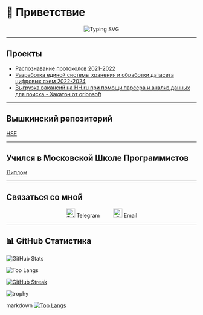 # 👋 Приветствие

<div align="center">
  <img src="https://readme-typing-svg.demolab.com?font=Fira+Code&size=24&duration=3000&pause=500&color=00BFFF&center=true&width=600&lines=Меня+зовут+Индюченко+Никита;Студент+4-ого+курса+прикладной+математики;в+Высшей+Школе+Экономики" alt="Typing SVG" />
</div>

---

## Проекты

- [Распознавание протоколов 2021-2022](https://github.com/Alex-Karma/ML_Project/tree/main)
- [Разработка единой системы хранения и обработки датасета цифровых схем 2022-2024](https://github.com/vvzunin/CircuitGen_Generator)
- [Выгрузка вакансий на HH.ru при помощи парсера и анализ данных для поиска - Хакатон от orionsoft](https://github.com/Syorito7/CDEK_salary_monitor/tree/parser_for_vacancy)

---

## Вышкинский репозиторий

[HSE](https://github.com/Syorito7/Tasks)

---

## Учился в Московской Школе Программистов

[Диплом](https://github.com/Syorito7/Tasks/tree/main/SHP)

---

## Связаться со мной

<p align="center">
  <a href="https://t.me/Syorito7" target="_blank" rel="noopener noreferrer" style="text-decoration:none; margin: 0 10px;">
    <img src="https://cdn.jsdelivr.net/npm/simple-icons@v9/icons/telegram.svg" alt="Telegram" width="24" height="24" /> Telegram
  </a>
  &nbsp;&nbsp;
  <a href="mailto:naindyuchenko@edu.hse.ru" target="_blank" rel="noopener noreferrer" style="text-decoration:none; margin: 0 10px;">
    <img src="https://cdn.jsdelivr.net/npm/simple-icons@v9/icons/gmail.svg" alt="Email" width="24" height="24" /> Email
  </a>
</p>

---

## 📊 GitHub Статистика

![GitHub Stats](https://github-readme-stats.vercel.app/api?username=syorito7&show_icons=true&theme=radical)

![Top Langs](https://github-readme-stats.vercel.app/api/top-langs/?username=syorito7&layout=compact&theme=radical)

[![GitHub Streak](https://streak-stats.demolab.com?user=syorito7&theme=radical)](https://git.io/streak-stats)

![trophy](https://github-profile-trophy.vercel.app/?username=syorito7&theme=radical)

markdown
[![Top Langs](https://github-readme-stats.vercel.app/api/top-langs/?username=syorito7&layout=compact)](https://github.com/anuraghazra/github-readme-stats)

